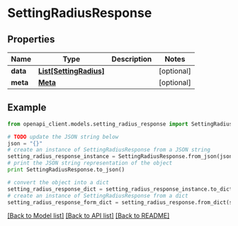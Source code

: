 # SettingRadiusResponse


## Properties

Name | Type | Description | Notes
------------ | ------------- | ------------- | -------------
**data** | [**List[SettingRadius]**](SettingRadius.md) |  | [optional] 
**meta** | [**Meta**](Meta.md) |  | [optional] 

## Example

```python
from openapi_client.models.setting_radius_response import SettingRadiusResponse

# TODO update the JSON string below
json = "{}"
# create an instance of SettingRadiusResponse from a JSON string
setting_radius_response_instance = SettingRadiusResponse.from_json(json)
# print the JSON string representation of the object
print SettingRadiusResponse.to_json()

# convert the object into a dict
setting_radius_response_dict = setting_radius_response_instance.to_dict()
# create an instance of SettingRadiusResponse from a dict
setting_radius_response_form_dict = setting_radius_response.from_dict(setting_radius_response_dict)
```
[[Back to Model list]](../README.md#documentation-for-models) [[Back to API list]](../README.md#documentation-for-api-endpoints) [[Back to README]](../README.md)


